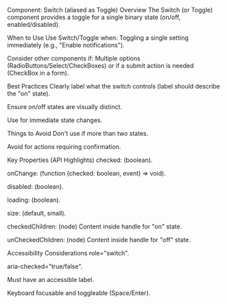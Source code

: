 Component: Switch (aliased as Toggle)
Overview
The Switch (or Toggle) component provides a toggle for a single binary state (on/off, enabled/disabled).    

When to Use
Use Switch/Toggle when: Toggling a single setting immediately (e.g., "Enable notifications").    

Consider other components if: Multiple options (RadioButtons/Select/CheckBoxes) or if a submit action is needed (CheckBox in a form).    

Best Practices
Clearly label what the switch controls (label should describe the "on" state).    

Ensure on/off states are visually distinct.    

Use for immediate state changes.    

Things to Avoid
Don't use if more than two states.    

Avoid for actions requiring confirmation.    

Key Properties (API Highlights)
checked: (boolean).    

onChange: (function (checked: boolean, event) => void).    

disabled: (boolean).    

loading: (boolean).    

size: (default, small).    

checkedChildren: (node) Content inside handle for "on" state.    

unCheckedChildren: (node) Content inside handle for "off" state.    

Accessibility Considerations
role="switch".    

aria-checked="true/false".    

Must have an accessible label.    

Keyboard focusable and toggleable (Space/Enter).    

